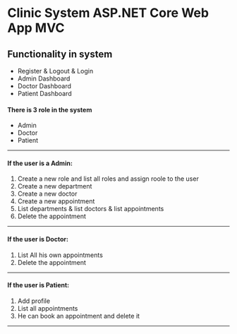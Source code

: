 # Clinic System ASP.NET Core Web App MVC
## Functionality in system
- Register & Logout & Login
- Admin Dashboard 
- Doctor Dashboard
- Patient Dashboard

#### There is 3 role in the system 
- Admin 
- Doctor
- Patient
_______________________
#### If the user is a Admin:
1. Create a new role and list all roles and assign roole to the user
2. Create a new department
3. Create a new doctor
4. Create a new appointment
5. List departments & list doctors & list appointments
6. Delete the appointment

_______________________
#### If the user is Doctor:
1. List All his own appointments 
2.  Delete the appointment

_______________________
#### If the user is Patient:
1. Add profile
2. List all appointments 
3. He can book an appointment and delete it

_________________________________________


